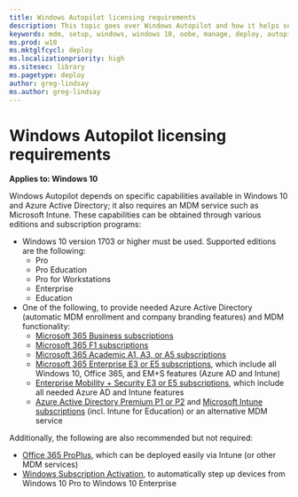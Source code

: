 ```yaml
---
title: Windows Autopilot licensing requirements
description: This topic goes over Windows Autopilot and how it helps setup OOBE Windows 10 devices.
keywords: mdm, setup, windows, windows 10, oobe, manage, deploy, autopilot, ztd, zero-touch, partner, msfb, intune
ms.prod: w10
ms.mktglfcycl: deploy
ms.localizationpriority: high
ms.sitesec: library
ms.pagetype: deploy
author: greg-lindsay
ms.author: greg-lindsay
---
```


# Windows Autopilot licensing requirements

**Applies to: Windows 10**

Windows Autopilot depends on specific capabilities available in Windows 10 and Azure Active Directory; it also requires an MDM service such as Microsoft Intune. These capabilities can be obtained through various editions and subscription programs:

-   Windows 10 version 1703 or higher must be used. Supported editions are the following:
    -   Pro
    -   Pro Education
    -   Pro for Workstations
    -   Enterprise
    -   Education
-   One of the following, to provide needed Azure Active Directory (automatic MDM enrollment and company branding features) and MDM functionality:
    -   [Microsoft 365 Business subscriptions](https://www.microsoft.com/en-us/microsoft-365/business)
    -   [Microsoft 365 F1 subscriptions](https://www.microsoft.com/en-us/microsoft-365/enterprise/firstline)
    -   [Microsoft 365 Academic A1, A3, or A5 subscriptions](https://www.microsoft.com/en-us/education/buy-license/microsoft365/default.aspx)
    -   [Microsoft 365 Enterprise E3 or E5 subscriptions](https://www.microsoft.com/en-us/microsoft-365/enterprise), which include all Windows 10, Office 365, and EM+S features (Azure AD and Intune)
    -   [Enterprise Mobility + Security E3 or E5 subscriptions](https://www.microsoft.com/en-us/cloud-platform/enterprise-mobility-security), which include all needed Azure AD and Intune features
    -   [Azure Active Directory Premium P1 or P2](https://azure.microsoft.com/en-us/services/active-directory/) and [Microsoft Intune subscriptions](https://www.microsoft.com/en-us/cloud-platform/microsoft-intune) (incl. Intune for Education) or an alternative MDM service

Additionally, the following are also recommended but not required:
-   [Office 365 ProPlus](https://www.microsoft.com/en-us/p/office-365-proplus/CFQ7TTC0K8R0), which can be deployed easily via Intune (or other MDM services)
-   [Windows Subscription Activation](https://docs.microsoft.com/windows/deployment/windows-10-enterprise-subscription-activation), to automatically step up devices from Windows 10 Pro to Windows 10 Enterprise
